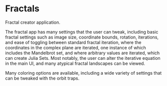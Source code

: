 # Fractals

Fractal creator application.

The fractal app has many settings that the user can tweak, including basic fractal settings such as image size, coordinate bounds, rotation, iterations, and ease of toggling between standard fractal iteration, where the coordinates in the complex plane are iterated, one instance of which includes the Mandelbrot set, and where arbitrary values are iterated, which can create Julia Sets. Most notably, the user can alter the iterative equation in the main UI, and many atypical fractal landscapes can be viewed. 

Many coloring options are available, including a wide variety of settings that can be tweaked with the orbit traps.
